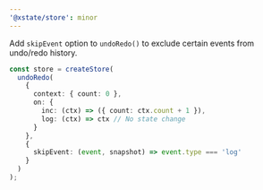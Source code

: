```yaml
---
'@xstate/store': minor
---
```


Add `skipEvent` option to `undoRedo()` to exclude certain events from undo/redo history.

```ts
const store = createStore(
  undoRedo(
    {
      context: { count: 0 },
      on: {
        inc: (ctx) => ({ count: ctx.count + 1 }),
        log: (ctx) => ctx // No state change
      }
    },
    {
      skipEvent: (event, snapshot) => event.type === 'log'
    }
  )
);
```
